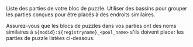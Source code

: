 Liste des parties de votre bloc de puzzle. Utiliser des bassins pour grouper les parties conçues pour être placés à des endroits similaires.

Assurez-vous que les blocs de puzzles dans vos parties ont des noms similaires à `${modid}:${registryname}_<pool_name>` s'ils doivent placer les parties de puzzle listées ci-dessous.